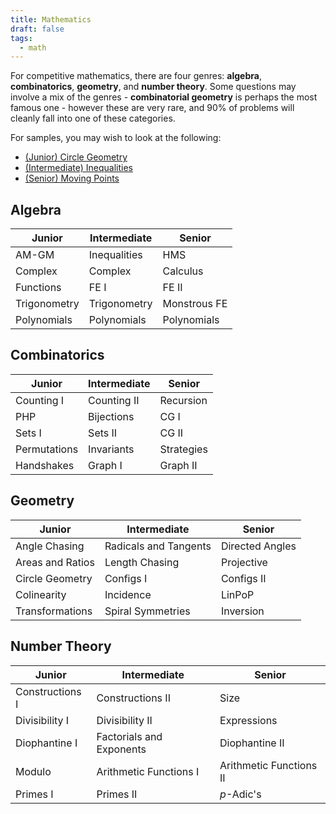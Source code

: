 ```yaml
---
title: Mathematics
draft: false
tags:
  - math
---
```


For competitive mathematics, there are four genres: **algebra**, **combinatorics**, **geometry**, and **number theory**. Some questions may involve a mix of the genres - **combinatorial geometry** is perhaps the most famous one - however these are very rare, and 90% of problems will cleanly fall into one of these categories.

For samples, you may wish to look at the following:
- [(Junior) Circle Geometry](basic_circle_geo.md)
- [(Intermediate) Inequalities](inequalities.md)
- [(Senior) Moving Points](moving_points.md)


## Algebra

Junior | Intermediate | Senior
--- | --- | ---
AM-GM | Inequalities | HMS
Complex | Complex | Calculus
Functions | FE I | FE II
Trigonometry | Trigonometry | Monstrous FE
Polynomials | Polynomials | Polynomials


## Combinatorics

Junior | Intermediate | Senior
--- | --- | ---
Counting I | Counting II | Recursion
PHP | Bijections | CG I
Sets I | Sets II | CG II
Permutations | Invariants | Strategies
Handshakes | Graph I | Graph II


## Geometry

Junior | Intermediate | Senior
--- | --- | ---
Angle Chasing | Radicals and Tangents | Directed Angles
Areas and Ratios | Length Chasing | Projective
Circle Geometry | Configs I | Configs II
Colinearity | Incidence | LinPoP
Transformations | Spiral Symmetries | Inversion


## Number Theory

Junior | Intermediate | Senior
--- | --- | ---
Constructions I | Constructions II | Size
Divisibility I | Divisibility II | Expressions
Diophantine I | Factorials and Exponents |Diophantine II
Modulo | Arithmetic Functions I | Arithmetic Functions II
Primes I | Primes II | *p*-Adic's
